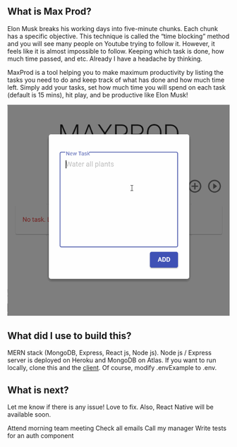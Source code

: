 ## What is Max Prod?

Elon Musk breaks his working days into five-minute chunks. Each chunk has a specific objective. This technique is called the “time blocking” method and you will see many people on Youtube trying to follow it. However, it feels like it is almost impossible to follow. Keeping which task is done, how much time passed, and etc. Already I have a headache by thinking.

MaxProd is a tool helping you to make maximum productivity by listing the tasks you need to do and keep track of what has done and how much time left. Simply add your tasks, set how much time you will spend on each task (default is 15 mins), hit play, and be productive like Elon Musk!

![Image](https://github.com/dmrg2/mernTask/blob/master/maxprod.gif)

## What did I use to build this?

MERN stack (MongoDB, Express, React js, Node js). Node js / Express server is deployed on Heroku and MongoDB on Atlas. If you want to run locally, clone this and the [client](https://github.com/dmrg2/maxprod). Of course, modify .envExample to .env.

## What is next?

Let me know if there is any issue! Love to fix. Also, React Native will be available soon.

Attend morning team meeting
Check all emails
Call my manager
Write tests for an auth component

